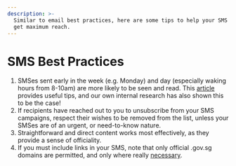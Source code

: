 ```yaml
---
description: >-
  Similar to email best practices, here are some tips to help your SMS messages
  get maximum reach.
---
```


# SMS Best Practices

1. SMSes sent early in the week (e.g. Monday) and day (especially waking hours from 8-10am) are more likely to be seen and read. This [article](https://simpletexting.com/the-best-times-to-schedule-a-text-message-campaign/) provides useful tips, and our own internal research has also shown this to be the case!
2. If recipients have reached out to you to unsubscribe from your SMS campaigns, respect their wishes to be removed from the list, unless your SMSes are of an urgent, or need-to-know nature.
3. Straightforward and direct content works most effectively, as they provide a sense of officiality.
4. If you must include links in your SMS, note that only official .gov.sg domains are permitted, and only where really [necessary](https://www.channelnewsasia.com/singapore/sms-hyperlinks-government-agencies-still-necessary-certain-circumstances-shanmugam-2936641).
